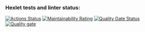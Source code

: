 ### Hexlet tests and linter status:
[![Actions Status](https://github.com/N1kita14/java-project-72/actions/workflows/hexlet-check.yml/badge.svg)](https://github.com/N1kita14/java-project-72/actions)
[![Maintainability Rating](https://sonarcloud.io/api/project_badges/measure?project=N1kita14_java-project-72&metric=sqale_rating)](https://sonarcloud.io/summary/new_code?id=N1kita14_java-project-72)
[![Quality Gate Status](https://sonarcloud.io/api/project_badges/measure?project=N1kita14_java-project-72&metric=alert_status)](https://sonarcloud.io/summary/new_code?id=N1kita14_java-project-72)
[![Quality gate](https://sonarcloud.io/api/project_badges/quality_gate?project=N1kita14_java-project-72)](https://sonarcloud.io/summary/new_code?id=N1kita14_java-project-72)
